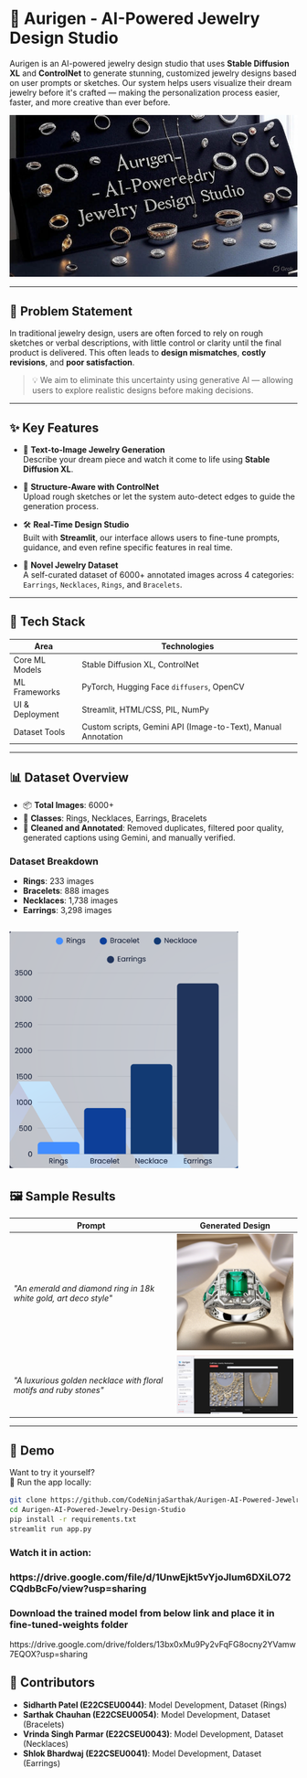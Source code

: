 # 💍 Aurigen - AI-Powered Jewelry Design Studio

Aurigen is an AI-powered jewelry design studio that uses **Stable Diffusion XL** and **ControlNet** to generate stunning, customized jewelry designs based on user prompts or sketches. Our system helps users visualize their dream jewelry before it's crafted — making the personalization process easier, faster, and more creative than ever before.

<img src="Assets/banner.jpg" alt="Aurigen Banner" width="600" height="auto">

---

## 🚩 Problem Statement

In traditional jewelry design, users are often forced to rely on rough sketches or verbal descriptions, with little control or clarity until the final product is delivered. This often leads to **design mismatches**, **costly revisions**, and **poor satisfaction**.

> 💡 We aim to eliminate this uncertainty using generative AI — allowing users to explore realistic designs before making decisions.

---

## ✨ Key Features

- 🎨 **Text-to-Image Jewelry Generation**  
  Describe your dream piece and watch it come to life using **Stable Diffusion XL**.

- 🧠 **Structure-Aware with ControlNet**  
  Upload rough sketches or let the system auto-detect edges to guide the generation process.

- 🛠 **Real-Time Design Studio**  
  Built with **Streamlit**, our interface allows users to fine-tune prompts, guidance, and even refine specific features in real time.

- 📁 **Novel Jewelry Dataset**  
  A self-curated dataset of 6000+ annotated images across 4 categories: `Earrings`, `Necklaces`, `Rings`, and `Bracelets`.

---

## 🧠 Tech Stack

| Area            | Technologies                                                  |
| --------------- | ------------------------------------------------------------- |
| Core ML Models  | Stable Diffusion XL, ControlNet                               |
| ML Frameworks   | PyTorch, Hugging Face `diffusers`, OpenCV                     |
| UI & Deployment | Streamlit, HTML/CSS, PIL, NumPy                               |
| Dataset Tools   | Custom scripts, Gemini API (Image-to-Text), Manual Annotation |

---

## 📊 Dataset Overview

- 📦 **Total Images**: 6000+
- 💎 **Classes**: Rings, Necklaces, Earrings, Bracelets
- 🧹 **Cleaned and Annotated**: Removed duplicates, filtered poor quality, generated captions using Gemini, and manually verified.

### Dataset Breakdown

- **Rings**: 233 images
- **Bracelets**: 888 images
- **Necklaces**: 1,738 images
- **Earrings**: 3,298 images

## <img src="Assets/Dataset.png" alt="Dataset Distribution" width="400" height="auto">

## 🖼 Sample Results

| Prompt                                                             | Generated Design                                                                |
| ------------------------------------------------------------------ | ------------------------------------------------------------------------------- |
| _"An emerald and diamond ring in 18k white gold, art deco style"_  | <img src="Assets/ring.jpg" alt="Emerald Ring" width="300" height="auto">        |
| _"A luxurious golden necklace with floral motifs and ruby stones"_ | <img src="Assets/necklace.jpg" alt="Golden Necklace" width="300" height="auto"> |

---

## 🧪 Demo

Want to try it yourself?  
🚀 Run the app locally:

```bash
git clone https://github.com/CodeNinjaSarthak/Aurigen-AI-Powered-Jewelry-Design-Studio.git
cd Aurigen-AI-Powered-Jewelry-Design-Studio
pip install -r requirements.txt
streamlit run app.py
```

<h3> Watch it in action: <h3>
https://drive.google.com/file/d/1UnwEjkt5vYjoJlum6DXiLO72CQdbBcFo/view?usp=sharing

<h3>Download the trained model from below link and place it in fine-tuned-weights folder</h3>
https://drive.google.com/drive/folders/13bx0xMu9Py2vFqFG8ocny2YVamw7EQOX?usp=sharing

## 👥 Contributors

- **Sidharth Patel (E22CSEU0044)**: Model Development, Dataset (Rings)
- **Sarthak Chauhan (E22CSEU0054)**: Model Development, Dataset (Bracelets)
- **Vrinda Singh Parmar (E22CSEU0043)**: Model Development, Dataset (Necklaces)
- **Shlok Bhardwaj (E22CSEU0041)**: Model Development, Dataset (Earrings)
